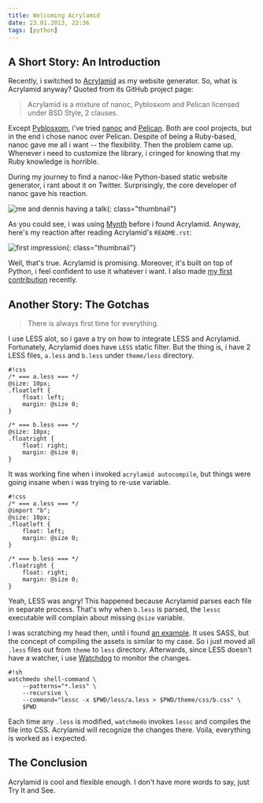 ```yaml
---
title: Welcoming Acrylamid
date: 23.01.2013, 22:36
tags: [python]
---
```


## A Short Story: An Introduction

Recently, i switched to [Acrylamid](http://posativ.org/acrylamid/) as my website generator.
So, what is Acrylamid anyway? Quoted from its GitHub project page:

> Acrylamid is a mixture of nanoc, Pyblosxom and Pelican licensed under BSD Style, 2 clauses.

Except [Pyblosxom](http://pyblosxom.bluesock.org/), i've tried [nanoc](http://nanoc.stoneship.org/) and [Pelican](http://getpelican.com/).
Both are cool projects, but in the end i chose nanoc over Pelican. Despite of being a Ruby-based, nanoc gave me all i want -- the flexibility.
Then the problem came up. Whenever i need to customize the library, i cringed for knowing that my Ruby knowledge is horrible.

During my journey to find a nanoc-like Python-based static website generator, i rant about it on Twitter.
Surprisingly, the core developer of nanoc gave his reaction.

![me and dennis having a talk](/img/2013/01/nanoc-convo.png){: class="thumbnail"}

As you could see, i was using [Mynth](https://github.com/Anomareh/mynt) before i found Acrylamid. Anyway, here's my reaction after reading Acrylamid's `README.rst`:

![first impression](/img/2013/01/i-found-acrylamid.png){: class="thumbnail"}

Well, that's true. Acrylamid is promising. Moreover, it's built on top of Python, i feel confident to use it whatever i want. I also made [my first contribution](https://github.com/posativ/acrylamid/pull/97) recently.

## Another Story: The Gotchas

> There is always first time for everything.

I use LESS alot, so i gave a try on how to integrate LESS and Acrylamid.
Fortunately, Acrylamid does have `LESS` static filter.
But the thing is, i have 2 LESS files, `a.less` and `b.less` under `theme/less` directory.

    #!css
    /* === a.less === */
    @size: 10px;
    .floatleft {
        float: left;
        margin: @size 0;
    }

    /* === b.less === */
    @size: 10px;
    .floatright {
        float: right;
        margin: @size 0;
    }

It was working fine when i invoked `acrylamid autocompile`, but things were going insane when i was trying to re-use variable.

    #!css
    /* === a.less === */
    @import "b";
    @size: 10px;
    .floatleft {
        float: left;
        margin: @size 0;
    }

    /* === b.less === */
    .floatright {
        float: right;
        margin: @size 0;
    }

Yeah, LESS was angry!
This happened because Acrylamid parses each file in separate process.
That's why when `b.less` is parsed, the `lessc` executable will complain about missing `@size` variable.

I was scratching my head then, until i found [an example](https://github.com/markvl/www.vlent.nl).
It uses SASS, but the concept of compiling the assets is similar to my case.
So i just moved all `.less` files out from `theme` to `less` directory.
Afterwards, since LESS doesn't have a watcher, i use [Watchdog](https://github.com/gorakhargosh/watchdog) to monitor the changes.

    #!sh
    watchmedo shell-command \
        --patterns="*.less" \
        --recursive \
        --command="lessc -x $PWD/less/a.less > $PWD/theme/css/b.css" \
        $PWD

Each time any `.less` is modified, `watchmedo` invokes `lessc` and compiles the file into CSS.
Acrylamid will recognize the changes there.
Voila, everything is worked as i expected.

## The Conclusion

Acrylamid is cool and flexible enough. I don't have more words to say, just Try It and See.
